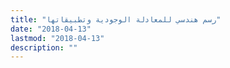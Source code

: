 ```yaml
---
title: "رسم هندسي للمعادلة الوجودية وتطبيقاتها"
date: "2018-04-13"
lastmod: "2018-04-13"
description: ""
---
```

###